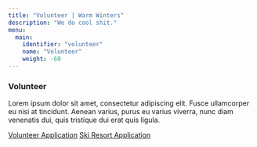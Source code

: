 ```yaml
---
title: "Volunteer | Warm Winters"
description: "We do cool shit."
menu:
  main:
    identifier: "volunteer"
    name: "Volunteer"
    weight: -60
---
```


<h3>Volunteer</h3>

<p class="intro-text">Lorem ipsum dolor sit amet, consectetur adipiscing elit. Fusce ullamcorper eu nisi at tincidunt. Aenean varius, purus eu varius viverra, nunc diam venenatis dui, quis tristique dui erat quis ligula.</p>

<div class="inline-buttons">
  <a class="button" href="/volunteer-application/">Volunteer Application</a>
  <a class="button" href="/ski-resort-application/">Ski Resort Application</a>
</div>
